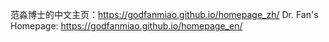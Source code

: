 范淼博士的中文主页：https://godfanmiao.github.io/homepage_zh/
Dr. Fan's Homepage: https://godfanmiao.github.io/homepage_en/

